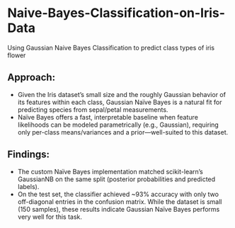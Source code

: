 # Naive-Bayes-Classification-on-Iris-Data
Using Gaussian Naive Bayes Classification to predict class types of iris flower

## Approach:
-   Given the Iris dataset’s small size and the roughly Gaussian behavior of its features within each class, Gaussian Naïve Bayes is a natural fit for predicting species from sepal/petal measurements.
-   Naïve Bayes offers a fast, interpretable baseline when feature likelihoods can be modeled parametrically (e.g., Gaussian), requiring only per-class means/variances and a prior—well-suited to this dataset.

## Findings:
-   The custom Naïve Bayes implementation matched scikit-learn’s GaussianNB on the same split (posterior probabilities and predicted labels).
-   On the test set, the classifier achieved ~93% accuracy with only two off-diagonal entries in the confusion matrix. While the dataset is small (150 samples), these results indicate Gaussian Naïve Bayes performs very well for this task.
